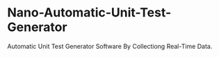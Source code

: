 # Nano-Automatic-Unit-Test-Generator
Automatic Unit Test Generator Software By Collectiong Real-Time Data. 
